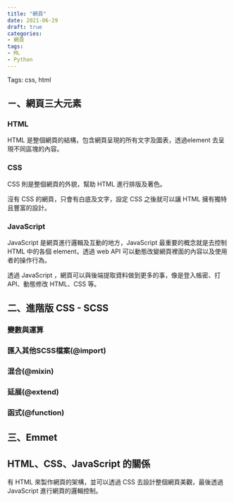 ```yaml
---
title: "網頁"
date: 2021-06-29
draft: true
categories: 
- 網頁
tags:
- ML
- Python
---
```

Tags: css, html

## ㄧ、網頁三大元素

### HTML

HTML 是整個網頁的結構，包含網頁呈現的所有文字及圖表，透過element 去呈現不同區塊的內容。

### CSS

CSS 則是整個網頁的外貌，幫助 HTML 進行排版及著色。

沒有 CSS 的網頁，只會有白底及文字，設定 CSS 之後就可以讓 HTML 擁有獨特且豐富的設計。 

### JavaScript

JavaScript 是網頁進行邏輯及互動的地方，JavaScript 最重要的概念就是去控制 HTML 中的各個 element，透過 web API 可以動態改變網頁裡面的內容以及使用者的操作行為。

透過 JavaScript ，網頁可以與後端提取資料做到更多的事，像是登入帳密、打API、動態修改 HTML、CSS 等。

## 二、進階版 CSS - SCSS

### 變數與運算

### 匯入其他SCSS檔案(@import)

### 混合(@mixin)

### 延展(@extend)

### 函式(@function)

## 三、Emmet

## HTML、CSS、JavaScript 的關係

有 HTML 來製作網頁的架構，並可以透過 CSS 去設計整個網頁美觀，最後透過 JavaScript 進行網頁的邏輯控制。